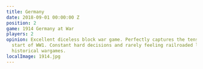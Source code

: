 ```yaml
---
title: Germany
date: 2018-09-01 00:00:00 Z
position: 2
game: 1914 Germany at War
players: 2
opinion: Excellent diceless block war game. Perfectly captures the tension of the
  start of WW1. Constant hard decisions and rarely feeling railroaded like in some
  historical wargames.
localImage: 1914.jpg
---
```


